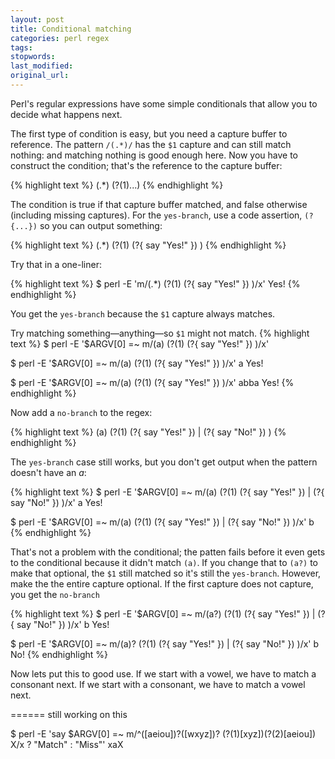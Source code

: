 ```yaml
---
layout: post
title: Conditional matching
categories: perl regex
tags:
stopwords:
last_modified:
original_url:
---
```


Perl's regular expressions have some simple conditionals that allow you to decide what happens next.

<!--more-->

The first type of condition is easy, but you need a capture buffer to reference. The pattern `/(.*)/` has the `$1` capture and can still match nothing: and matching nothing is good enough here. Now you have to construct the condition; that's the reference to the capture buffer:

{% highlight text %}
(.*) (?(1)...)
{% endhighlight %}

The condition is true if that capture buffer matched, and false otherwise (including missing captures). For the `yes-branch`, use a code assertion, `(?{...})` so you can output something:

{% highlight text %}
(.*) (?(1) (?{ say "Yes!" }) )
{% endhighlight %}

Try that in a one-liner:

{% highlight text %}
$ perl -E 'm/(.*) (?(1) (?{ say "Yes!" }) )/x'
Yes!
{% endhighlight %}

You get the `yes-branch` because the `$1` capture always matches.

Try matching something—anything—so `$1` might not match.
{% highlight text %}
$ perl -E '$ARGV[0] =~ m/(a) (?(1) (?{ say "Yes!" }) )/x'

$ perl -E '$ARGV[0] =~ m/(a) (?(1) (?{ say "Yes!" }) )/x' a
Yes!

$ perl -E '$ARGV[0] =~ m/(a) (?(1) (?{ say "Yes!" }) )/x' abba
Yes!
{% endhighlight %}

Now add a `no-branch` to the regex:

{% highlight text %}
(a) (?(1) (?{ say "Yes!" }) | (?{ say "No!" }) )
{% endhighlight %}

The `yes-branch` case still works, but you don't get output when the pattern doesn't have an *a*:

{% highlight text %}
$ perl -E '$ARGV[0] =~ m/(a) (?(1) (?{ say "Yes!" }) | (?{ say "No!" }) )/x' a
Yes!

$ perl -E '$ARGV[0] =~ m/(a) (?(1) (?{ say "Yes!" }) | (?{ say "No!" }) )/x' b
{% endhighlight %}

That's not a problem with the conditional; the patten fails before it even gets to the conditional because it didn't match `(a)`. If you change that to `(a?)` to make that optional, the `$1` still matched so it's still the `yes-branch`. However, make the the entire capture optional. If the first capture does not capture, you get the `no-branch`

{% highlight text %}
$ perl -E '$ARGV[0] =~ m/(a?) (?(1) (?{ say "Yes!" }) | (?{ say "No!" }) )/x' b
Yes!

$ perl -E '$ARGV[0] =~ m/(a)? (?(1) (?{ say "Yes!" }) | (?{ say "No!" }) )/x' b
No!
{% endhighlight %}

Now lets put this to good use. If we start with a vowel, we have to match a consonant next. If we start with a consonant, we have to match a vowel next.



====== still working on this

$ perl -E 'say $ARGV[0] =~ m/^([aeiou])?([wxyz])? (?(1)[xyz])(?(2)[aeiou]) X/x ? "Match" : "Miss"' xaX
